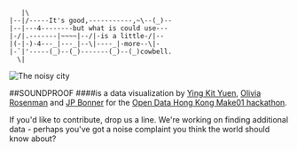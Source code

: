 	   |\
	|--|/-----It's good,-----------,~\--(_)--
	|--|---4--------but what is could use---
	|-/|.-------|~~~~|--/|-is a little-/|--
	|(-|-)-4---_|---_|--\|----_|-more--\|-
	|-`|'-----(_)--(_)-------(_)--(_)cowbell.
	  \|

  ![The noisy city](http://i.imgur.com/Ci0srOc.png)

  ##SOUNDPROOF
  ####is a data visualization
  by [Ying Kit Yuen](http://eureka.ykyuen.info/), [Olivia Rosenman](http://oliviarosenman.wordpress.com/) and [JP Bonner](http://j4p3.com) for the [Open Data Hong Kong Make01 hackathon](http://opendatahk.com/).

  If you'd like to contribute, drop us a line. We're working on finding additional data - perhaps you've got a noise complaint you think the world should know about?